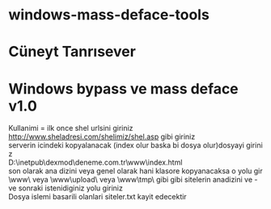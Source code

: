 # windows-mass-deface-tools


 #                       Cüneyt Tanrısever                                          
 #              Windows bypass ve mass deface v1.0                                 
 Kullanimi = ilk once shel urlsini giriniz                                        
 http://www.sheladresi.com/shelimiz/shel.asp gibi giriniz                         
 serverin icindeki kopyalanacak (index olur baska bi dosya olur)dosyayi girini z                                
 D:\inetpub\dexmod\deneme.com.tr\www\index.html                                   
 son olarak ana dizini veya genel olarak hani klasore kopyanacaksa o yolu gir                                     
 \www\   veya \www\upload\ veya \www\tmp\ gibi gibi sitelerin anadizini ve -      
 ve sonraki istenidiginiz yolu giriniz                                            
 Dosya islemi basarili olanlari siteler.txt kayit edecektir                       
